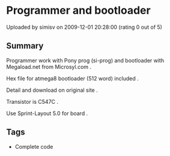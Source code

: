 # Programmer and bootloader

Uploaded by simisv on 2009-12-01 20:28:00 (rating 0 out of 5)

## Summary

Programmer work with Pony prog (si-prog) and bootloader with Megaload.net from Microsyl.com .  

Hex file for atmega8 bootloader (512 word) included .  

Detail and download on original site .  

Transistor is C547C .  

Use Sprint-Layout 5.0 for board .

## Tags

- Complete code
